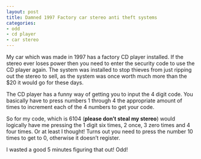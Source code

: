 ```yaml
---
layout: post
title: Damned 1997 Factory car stereo anti theft systems
categories:
- odd
- cd player
- car stereo
---
```

My car which was made in 1997 has a factory CD player installed. If the stereo ever loses power then you need to enter the security code to use the CD player again. The system was installed to stop thieves from just ripping out the stereo to sell, as the system was once worth much more than the $20 it would go for these days.

The CD player has a funny way of getting you to input the 4 digit code. You basically have to press numbers 1 through 4 the appropriate amount of times to increment each of the 4 numbers to get your code.

So for my code, which is 6104 (**please don’t steal my stereo**) would logically have me pressing the 1 digit six times, 2 once, 3 zero times and 4 four times. Or at least I thought! Turns out you need to press the number 10 times to get to 0, otherwise it doesn’t register.

I wasted a good 5 minutes figuring that out! Odd!